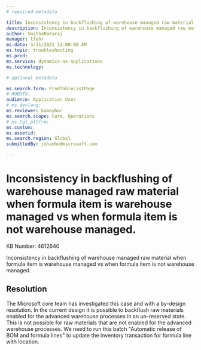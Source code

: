 ```yaml
---
# required metadata

title: Inconsistency in backflushing of warehouse managed raw material when formula item is warehouse managed vs when formula item is not warehouse managed.
description: Inconsistency in backflushing of warehouse managed raw material when formula item is warehouse managed vs when formula item is not warehouse managed.
author: SmithaNataraj
manager: tfehr
ms.date: 4/11/2021 12:00:00 AM
ms.topic: troubleshooting
ms.prod: 
ms.service: dynamics-ax-applications
ms.technology: 

# optional metadata

ms.search.form: ProdTableListPage
# ROBOTS: 
audience: Application User
# ms.devlang: 
ms.reviewer: kamaybac
ms.search.scope: Core, Operations
# ms.tgt_pltfrm: 
ms.custom: 
ms.assetid: 
ms.search.region: Global
submittedBy: johanho@microsoft.com

---
```


# Inconsistency in backflushing of warehouse managed raw material when formula item is warehouse managed vs when formula item is not warehouse managed.

KB Number: 4612640

Inconsistency in backflushing of warehouse managed raw material when formula item is warehouse managed vs when formula item is not warehouse managed.


## Resolution
The Microsoft core team has investigated this case and with a by-design resolution. In the current design it is possible to backflush raw materials enabled for the advanced warehouse processes in an un-reserved state. This is not possible for raw materials that are not enabled for the advanced warehouse processes.
We need to run this batch "Automatic release of BOM and formula lines" to update the inventory transaction for formula line with location.


